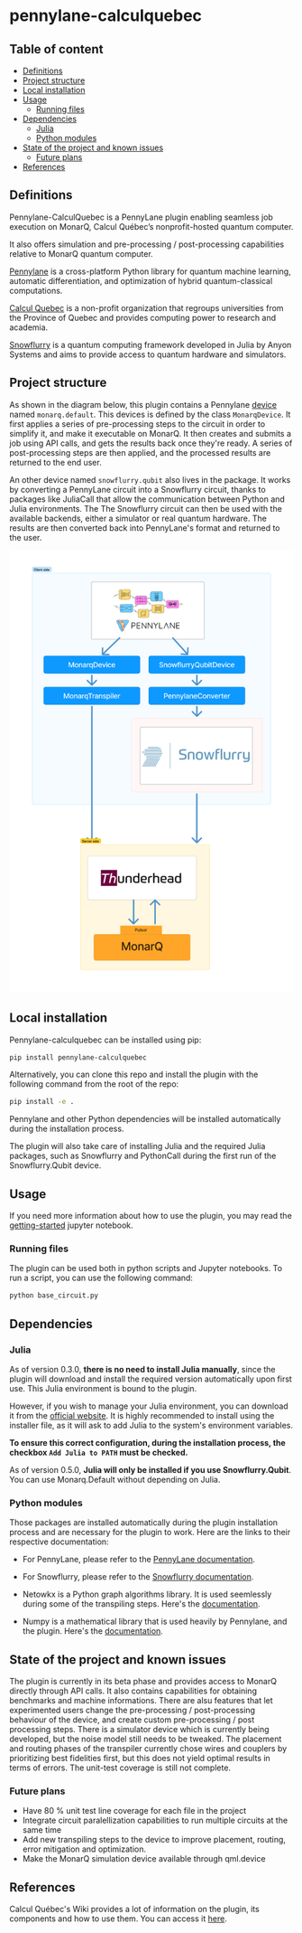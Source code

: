 # pennylane-calculquebec

## Table of content

- [Definitions](#definitions)
- [Project structure](#project-structure)
- [Local installation](#local-installation)
- [Usage](#usage)
    - [Running files](#running-files)
- [Dependencies](#dependencies)
    - [Julia](#julia)
    - [Python modules](#python-modules)
- [State of the project and known issues](#state-of-the-project-and-known-issues)
    - [Future plans](#future-plans)
- [References](#references)


## Definitions

Pennylane-CalculQuebec is a PennyLane plugin enabling seamless job execution on MonarQ, Calcul Québec’s nonprofit-hosted quantum computer. 

It also offers simulation and pre-processing / post-processing capabilities relative to MonarQ quantum computer.

[Pennylane](https://pennylane.ai/) is a cross-platform Python library for quantum machine learning, automatic differentiation, and optimization of hybrid quantum-classical computations.

[Calcul Quebec](https://www.calculquebec.ca/) is a non-profit organization that regroups universities from the Province of Quebec and provides computing power to research and academia.  

[Snowflurry](https://snowflurry.org/) is a quantum computing framework developed in Julia by Anyon Systems and aims to provide access to quantum hardware and simulators.

## Project structure

As shown in the diagram below, this plugin contains a Pennylane [device](https://pennylane.ai/plugins/) named `monarq.default`. This devices is defined by the class `MonarqDevice`. It first applies a series of pre-processing steps to the circuit in order to simplify it, and make it executable on MonarQ. It then creates and submits a job using API calls, and gets the results back once they're ready. A series of post-processing steps are then applied, and the processed results are returned to the end user. 

An other device named `snowflurry.qubit` also lives in the package. It works by converting a PennyLane circuit into a Snowflurry circuit, thanks to packages like JuliaCall that allow the communication between Python and Julia environments. The The Snowflurry circuit can then be used with the available backends, either a simulator or real quantum hardware. The results are then converted back into PennyLane's format and returned to the user.

![project_structure](https://raw.githubusercontent.com/calculquebec/pennylane-calculquebec/9276a260959c886eed87373b74090a9d652b130c/doc/assets/project_structure.png)

## Local installation

Pennylane-calculquebec can be installed using pip:

```sh
pip install pennylane-calculquebec
```

Alternatively, you can clone this repo and install the plugin with the following command from the root of the repo:

```sh
pip install -e .
```

Pennylane and other Python dependencies will be installed automatically during the installation process.

The plugin will also take care of installing Julia and the required Julia packages, such as Snowflurry and PythonCall during the first run of the Snowflurry.Qubit device. 

## Usage

If you need more information about how to use the plugin, you may read the [getting-started](./doc/getting_started.ipynb) jupyter notebook.

### Running files

The plugin can be used both in python scripts and Jupyter notebooks. To run a script, you can use the following command:

```sh
python base_circuit.py
```

## Dependencies

### Julia

As of version 0.3.0, **there is no need to install Julia manually**, since the plugin will download and install the required version automatically upon first use. This Julia environment is bound to the plugin.

However, if you wish to manage your Julia environment, you can download it from the [official website](https://julialang.org/downloads/). It is highly recommended to install using the installer file, as it will ask to add Julia to the system's environment variables.

**To ensure this correct configuration, during the installation process, the checkbox `Add Julia to PATH` must be checked.**

As of version 0.5.0, **Julia will only be installed if you use Snowflurry.Qubit**. You can use Monarq.Default without depending on Julia. 

### Python modules

Those packages are installed automatically during the plugin installation process and are necessary for the plugin to work. Here are the links to their respective documentation:

- For PennyLane, please refer to the [PennyLane documentation](https://pennylane.ai/install/).

- For Snowflurry, please refer to the [Snowflurry documentation](https://snowflurry.org).

- Netowkx is a Python graph algorithms library. It is used seemlessly during some of the transpiling steps. Here's the [documentation](https://networkx.org/).

- Numpy is a mathematical library that is used heavily by Pennylane, and the plugin. Here's the [documentation](https://numpy.org/doc/2.1/index.html).

## State of the project and known issues

The plugin is currently in its beta phase and provides access to MonarQ directly through API calls. It also contains capabilities for obtaining benchmarks and machine informations. There are alsu features that let experimented users change the pre-processing / post-processing behaviour of the device, and create custom pre-processing / post processing steps. There is a simulator device which is currently being developed, but the noise model still needs to be tweaked. The placement and routing phases of the transpiler currently chose wires and couplers by prioritizing best fidelities first, but this does not yield optimal results in terms of errors. The unit-test coverage is still not complete.

### Future plans

- Have 80 % unit test line coverage for each file in the project
- Integrate circuit paralellization capabilities to run multiple circuits at the same time
- Add new transpiling steps to the device to improve placement, routing, error mitigation and optimization.
- Make the MonarQ simulation device available through qml.device

## References 

Calcul Québec's Wiki provides a lot of information on the plugin, its components and how to use them. You can access it [here](https://docs.alliancecan.ca/wiki/Les_services_quantiques).
